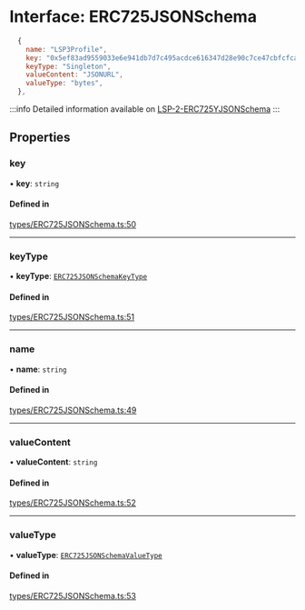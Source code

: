 # Interface: ERC725JSONSchema

```javascript title=Example
  {
    name: "LSP3Profile",
    key: "0x5ef83ad9559033e6e941db7d7c495acdce616347d28e90c7ce47cbfcfcad3bc5",
    keyType: "Singleton",
    valueContent: "JSONURL",
    valueType: "bytes",
  },
```
:::info
Detailed information available on [LSP-2-ERC725YJSONSchema](https://github.com/lukso-network/LIPs/blob/master/LSPs/LSP-2-ERC725YJSONSchema.md)
:::

## Properties

### key

• **key**: `string`

#### Defined in

[types/ERC725JSONSchema.ts:50](https://github.com/Hugoo/erc725.js/blob/933f3f0/src/types/ERC725JSONSchema.ts#L50)

___

### keyType

• **keyType**: [`ERC725JSONSchemaKeyType`](../README.md#erc725jsonschemakeytype)

#### Defined in

[types/ERC725JSONSchema.ts:51](https://github.com/Hugoo/erc725.js/blob/933f3f0/src/types/ERC725JSONSchema.ts#L51)

___

### name

• **name**: `string`

#### Defined in

[types/ERC725JSONSchema.ts:49](https://github.com/Hugoo/erc725.js/blob/933f3f0/src/types/ERC725JSONSchema.ts#L49)

___

### valueContent

• **valueContent**: `string`

#### Defined in

[types/ERC725JSONSchema.ts:52](https://github.com/Hugoo/erc725.js/blob/933f3f0/src/types/ERC725JSONSchema.ts#L52)

___

### valueType

• **valueType**: [`ERC725JSONSchemaValueType`](../README.md#erc725jsonschemavaluetype)

#### Defined in

[types/ERC725JSONSchema.ts:53](https://github.com/Hugoo/erc725.js/blob/933f3f0/src/types/ERC725JSONSchema.ts#L53)
